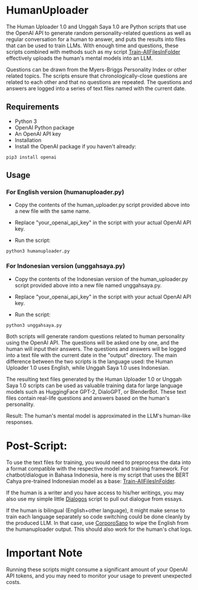 # HumanUploader

The Human Uploader 1.0 and Unggah Saya 1.0 are Python scripts that use the OpenAI API to generate random personality-related questions as well as regular conversation for a human to answer, and puts the results into files that can be used to train LLMs. With enough time and questions, these scripts combined with methods such as my script [Train-AllFilesInFolder](https://github.com/Decentricity/Train-AllFilesInFolder) effectively uploads the human's mental models into an LLM.

Questions can be drawn from the Myers-Briggs Personality Index or other related topics. The scripts ensure that chronologically-close questions are related to each other and that no questions are repeated. The questions and answers are logged into a series of text files named with the current date.

## Requirements
- Python 3
- OpenAI Python package
- An OpenAI API key
- Installation
- Install the OpenAI package if you haven't already:

```
pip3 install openai
```

## Usage
### For English version (humanuploader.py)

- Copy the contents of the human_uploader.py script provided above into a new file with the same name.

- Replace "your_openai_api_key" in the script with your actual OpenAI API key.

- Run the script:

```
python3 humanuploader.py
```

### For Indonesian version (unggahsaya.py)
- Copy the contents of the Indonesian version of the human_uploader.py script provided above into a new file named unggahsaya.py.

- Replace "your_openai_api_key" in the script with your actual OpenAI API key.

- Run the script:

```
python3 unggahsaya.py
```

Both scripts will generate random questions related to human personality using the OpenAI API. The questions will be asked one by one, and the human will input their answers. The questions and answers will be logged into a text file with the current date in the "output" directory. The main difference between the two scripts is the language used: the Human Uploader 1.0 uses English, while Unggah Saya 1.0 uses Indonesian.

The resulting text files generated by the Human Uploader 1.0 or Unggah Saya 1.0 scripts can be used as valuable training data for large language models such as HuggingFace GPT-2, DialoGPT, or BlenderBot. These text files contain real-life questions and answers based on the human's personality.

Result: The human's mental model is approximated in the LLM's human-like responses. 

# Post-Script:
To use the text files for training, you would need to preprocess the data into a format compatible with the respective model and training framework. For chatbot/dialogue in Bahasa Indonesia, here is my script that uses the BERT Cahya pre-trained Indonesian model as a base: [Train-AllFilesInFolder](https://github.com/Decentricity/Train-AllFilesInFolder).

If the human is a writer and you have access to his/her writings, you may also use my simple little [Dialogos](https://github.com/Decentricity/Dialogos) script to pull out dialogue from essays.

If the human is bilingual (English+other language), it might make sense to train each language separately so code switching could be done cleanly by the produced LLM. In that case, use [CorporoSano](https://github.com/Decentricity/CorporoSano) to wipe the English from the humanuploader output. This should also work for the human's chat logs.

# Important Note
Running these scripts might consume a significant amount of your OpenAI API tokens, and you may need to monitor your usage to prevent unexpected costs.
